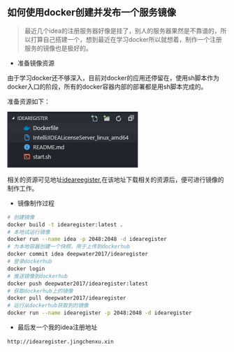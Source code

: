 ## 如何使用docker创建并发布一个服务镜像

> 最近几个idea的注册服务器好像是挂了，别人的服务器果然是不靠谱的，所以打算自己搭建一个，想到最近在学习docker所以就想着，制作一个注册服务的镜像也是极好的。

- 准备镜像资源

由于学习docker还不够深入，目前对docker的应用还停留在，使用sh脚本作为docker入口的阶段，所有的docker容器内部的部署都是用sh脚本完成的。

准备资源如下：

![](/img/docker/dockerimage.png)

相关的资源可见地址[ideareegister](https://github.com/jingchenxu/idearegister),在该地址下载相关的资源后，便可进行镜像的制作工作。

- 镜像制作过程

````bash
# 创建镜像
docker build -t idearegister:latest .
# 本地试运行镜像
docker run --name idea -p 2048:2048 -d idearegister
# 为本地容器创建一个快照，用于上传到dockerhub
docker commit idea deepwater2017/idearegister
# 登录dockerhub
docker login
# 推送镜像到dockerhub
docker push deepwater2017/idearegister:latest
# 获取dockerhub上的镜像
docker pull deepwater2017/idearegister
# 运行从dockerhub获取到的镜像
docker run --name idearegister -p 2048:2048 -d idearegister

````

- 最后发一个我的idea注册地址

````http://idearegister.jingchenxu.xin````

